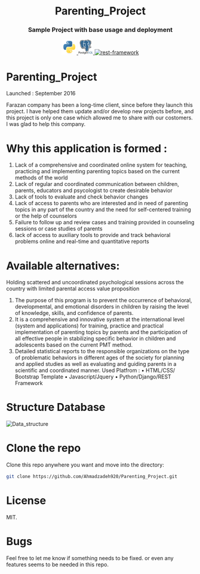 <div align="center">
<h1 align="center">Parenting_Project</h1>
<h3 align="center">Sample Project with base usage and deployment</h3>
</div>
<p align="center">
<a href="https://www.python.org" target="_blank"> <img src="https://raw.githubusercontent.com/devicons/devicon/master/icons/python/python-original.svg" alt="python" width="40" height="40"/> </a>
<a href="https://www.postgresql.org" target="_blank"> <img src="https://raw.githubusercontent.com/devicons/devicon/master/icons/postgresql/postgresql-original-wordmark.svg" alt="postgresql" width="40" height="40"/> </a>
<a href="https://www.django-rest-framework.org/" target="_blank"> <img src="https://img.icons8.com/?size=100&id=79865&format=png&color=000000" alt="rest-framework" width="40" height="40"/> </a>

</p>





# Parenting_Project
 Launched : September 2016 
 
Farazan company has been a long-time client, since before they launch this project.  I have helped them update and/or develop new projects before, and this project is only one case which allowed me to share with our costomers. I was glad to help this company.

# Why this application is formed :

1.	Lack of a comprehensive and coordinated online system for teaching, practicing and implementing parenting topics based on the current methods of the world
2.	Lack of regular and coordinated communication between children, parents, educators and psycologist to create desirable behavior
3.	Lack of tools to evaluate and check behavior changes
4.	Lack of access to parents who are interested and in need of parenting topics in any part of the country and the need for self-centered training or the help of counselors
5.	Failure to follow up and review cases and training provided in counseling sessions or case studies of parents
6.	lack of access to auxiliary tools to provide and track behavioral problems online and real-time and quantitative reports

# Available alternatives:

Holding scattered and uncoordinated psychological sessions across the country with limited parental access
value proposition
1.	The purpose of this program is to prevent the occurrence of behavioral, developmental, and emotional disorders in children by raising the level of knowledge, skills, and confidence of parents.
2.	It is a comprehensive and innovative system at the international level (system and applications) for training, practice and practical implementation of parenting topics by parents and the participation of all effective people in stabilizing specific behavior in children and adolescents based on the current PMT method.
3.	Detailed statistical reports to the responsible organizations on the type of problematic behaviors in different ages of the society for planning and applied studies as well as evaluating and guiding parents in a scientific and coordinated manner.
Used Platfrom :
•	HTML/CSS/ Bootstrap Template
•	Javascript/Jquery
•	Python/Django/REST Framework


# Structure Database
<img src="data_structure.png" alt="Data_structure">

# Clone the repo
Clone this repo anywhere you want and move into the directory:
```bash
git clone https://github.com/Ahmadzadeh920/Parenting_Project.git
```

# License
MIT.


# Bugs
Feel free to let me know if something needs to be fixed. or even any features seems to be needed in this repo.
